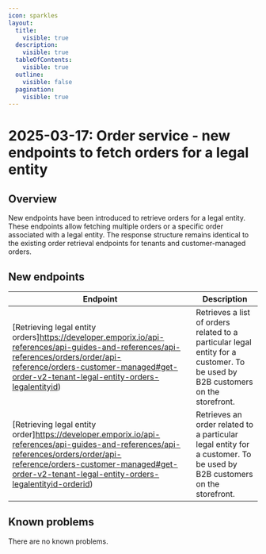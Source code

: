 ```yaml
---
icon: sparkles
layout:
  title:
    visible: true
  description:
    visible: true
  tableOfContents:
    visible: true
  outline:
    visible: false
  pagination:
    visible: true
---
```

# 2025-03-17: Order service - new endpoints to fetch orders for a legal entity

## Overview

New endpoints have been introduced to retrieve orders for a legal entity.
These endpoints allow fetching multiple orders or a specific order associated with a legal entity.
The response structure remains identical to the existing order retrieval endpoints for tenants and customer-managed orders.

## New endpoints

| Endpoint                                                                                            | Description                                                                                                                    |
|-----------------------------------------------------------------------------------------------------|--------------------------------------------------------------------------------------------------------------------------------|
| [Retrieving legal entity orders]https://developer.emporix.io/api-references/api-guides-and-references/api-references/orders/order/api-reference/orders-customer-managed#get-order-v2-tenant-legal-entity-orders-legalentityid)  | Retrieves a list of orders related to a particular legal entity for a customer. To be used by B2B customers on the storefront. |
| [Retrieving legal entity order]https://developer.emporix.io/api-references/api-guides-and-references/api-references/orders/order/api-reference/orders-customer-managed#get-order-v2-tenant-legal-entity-orders-legalentityid-orderid)    | Retrieves an order related to a particular legal entity for a customer. To be used by B2B customers on the storefront.         |

## Known problems

There are no known problems.